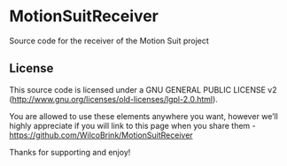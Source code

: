 MotionSuitReceiver
==================

Source code for the receiver of the Motion Suit project

## License

This source code is licensed under a GNU GENERAL PUBLIC LICENSE v2  (http://www.gnu.org/licenses/old-licenses/lgpl-2.0.html). 

You are allowed to use these elements anywhere you want, however we’ll highly appreciate if you will link to this page when you share them - https://github.com/WilcoBrink/MotionSuitReceiver

Thanks for supporting and enjoy!
